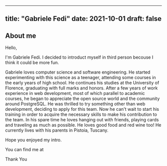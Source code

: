 
---
title: "Gabriele Fedi"
date: 2021-10-01
draft: false
---

## About me
Hello,

I'm Gabriele Fedi. I decided to introduct myself in third person becouse I think it could be more fun.

Gabriele loves computer science and software engineering. He started experimenting with this science as a teenager, attending some courses in the early years of high school. He continues his studies at the University of Florence, graduating with full marks and honors.
After a few years of work experience in web development, most of which parallel to academic courses, he began to appreciate the open source world and the community around PostgreSQL.
He was thrilled to try something other than web development, deciding to apply for this team. Now he can't wait to start his training in order to acquire the necessary skills to make his contribution to the team.
In his spare time he loves hanging out with friends, playing cards and traveling as much as possible. He loves good food and red wine too! He currently lives with his parents in Pistoia, Tuscany.

Hope you enjoyed my intro.

You can find me at

Thank You
